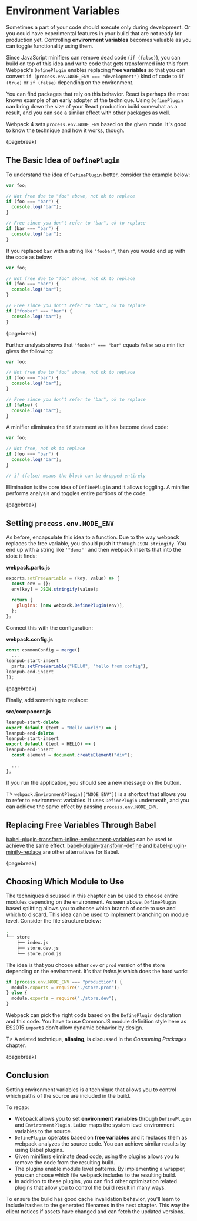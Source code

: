 # Environment Variables

Sometimes a part of your code should execute only during development. Or you could have experimental features in your build that are not ready for production yet. Controlling **environment variables** becomes valuable as you can toggle functionality using them.

Since JavaScript minifiers can remove dead code (`if (false)`), you can build on top of this idea and write code that gets transformed into this form. Webpack's `DefinePlugin` enables replacing **free variables** so that you can convert `if (process.env.NODE_ENV === "development")` kind of code to `if (true)` or `if (false)` depending on the environment.

You can find packages that rely on this behavior. React is perhaps the most known example of an early adopter of the technique. Using `DefinePlugin` can bring down the size of your React production build somewhat as a result, and you can see a similar effect with other packages as well.

Webpack 4 sets `process.env.NODE_ENV` based on the given mode. It's good to know the technique and how it works, though.

{pagebreak}

## The Basic Idea of `DefinePlugin`

To understand the idea of `DefinePlugin` better, consider the example below:

```javascript
var foo;

// Not free due to "foo" above, not ok to replace
if (foo === "bar") {
  console.log("bar");
}

// Free since you don't refer to "bar", ok to replace
if (bar === "bar") {
  console.log("bar");
}
```

If you replaced `bar` with a string like `"foobar"`, then you would end up with the code as below:

```javascript
var foo;

// Not free due to "foo" above, not ok to replace
if (foo === "bar") {
  console.log("bar");
}

// Free since you don't refer to "bar", ok to replace
if ("foobar" === "bar") {
  console.log("bar");
}
```

{pagebreak}

Further analysis shows that `"foobar" === "bar"` equals `false` so a minifier gives the following:

```javascript
var foo;

// Not free due to "foo" above, not ok to replace
if (foo === "bar") {
  console.log("bar");
}

// Free since you don't refer to "bar", ok to replace
if (false) {
  console.log("bar");
}
```

A minifier eliminates the `if` statement as it has become dead code:

```javascript
var foo;

// Not free, not ok to replace
if (foo === "bar") {
  console.log("bar");
}

// if (false) means the block can be dropped entirely
```

Elimination is the core idea of `DefinePlugin` and it allows toggling. A minifier performs analysis and toggles entire portions of the code.

{pagebreak}

## Setting `process.env.NODE_ENV`

As before, encapsulate this idea to a function. Due to the way webpack replaces the free variable, you should push it through `JSON.stringify`. You end up with a string like `'"demo"'` and then webpack inserts that into the slots it finds:

**webpack.parts.js**

```javascript
exports.setFreeVariable = (key, value) => {
  const env = {};
  env[key] = JSON.stringify(value);

  return {
    plugins: [new webpack.DefinePlugin(env)],
  };
};
```

Connect this with the configuration:

**webpack.config.js**

```javascript
const commonConfig = merge([
  ...
leanpub-start-insert
  parts.setFreeVariable("HELLO", "hello from config"),
leanpub-end-insert
]);
```

{pagebreak}

Finally, add something to replace:

**src/component.js**

```javascript
leanpub-start-delete
export default (text = "Hello world") => {
leanpub-end-delete
leanpub-start-insert
export default (text = HELLO) => {
leanpub-end-insert
  const element = document.createElement("div");

  ...
};
```

If you run the application, you should see a new message on the button.

T> `webpack.EnvironmentPlugin(["NODE_ENV"])` is a shortcut that allows you to refer to environment variables. It uses `DefinePlugin` underneath, and you can achieve the same effect by passing `process.env.NODE_ENV`.

## Replacing Free Variables Through Babel

[babel-plugin-transform-inline-environment-variables](https://www.npmjs.com/package/babel-plugin-transform-inline-environment-variables) can be used to achieve the same effect. [babel-plugin-transform-define](https://www.npmjs.com/package/babel-plugin-transform-define) and [babel-plugin-minify-replace](https://www.npmjs.com/package/babel-plugin-minify-replace) are other alternatives for Babel.

{pagebreak}

## Choosing Which Module to Use

The techniques discussed in this chapter can be used to choose entire modules depending on the environment. As seen above, `DefinePlugin` based splitting allows you to choose which branch of code to use and which to discard. This idea can be used to implement branching on module level. Consider the file structure below:

```bash
.
└── store
    ├── index.js
    ├── store.dev.js
    └── store.prod.js
```

The idea is that you choose either `dev` or `prod` version of the store depending on the environment. It's that *index.js* which does the hard work:

```javascript
if (process.env.NODE_ENV === "production") {
  module.exports = require("./store.prod");
} else {
  module.exports = require("./store.dev");
}
```

Webpack can pick the right code based on the `DefinePlugin` declaration and this code. You have to use CommonJS module definition style here as ES2015 `import`s don't allow dynamic behavior by design.

T> A related technique, **aliasing**, is discussed in the *Consuming Packages* chapter.

{pagebreak}

## Conclusion

Setting environment variables is a technique that allows you to control which paths of the source are included in the build.

To recap:

* Webpack allows you to set **environment variables** through `DefinePlugin` and `EnvironmentPlugin`. Latter maps the system level environment variables to the source.
* `DefinePlugin` operates based on **free variables** and it replaces them as webpack analyzes the source code. You can achieve similar results by using Babel plugins.
* Given minifiers eliminate dead code, using the plugins allows you to remove the code from the resulting build.
* The plugins enable module level patterns. By implementing a wrapper, you can choose which file webpack includes to the resulting build.
* In addition to these plugins, you can find other optimization related plugins that allow you to control the build result in many ways.

To ensure the build has good cache invalidation behavior, you'll learn to include hashes to the generated filenames in the next chapter. This way the client notices if assets have changed and can fetch the updated versions.
